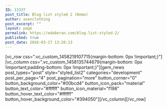 ```yaml
---
ID: 13337
post_title: Blog list styled 2 (Demo)
author: asenclothing
post_excerpt: ""
layout: page
permalink: https://edaberan.com/blog-list-styled-2/
published: true
post_date: 2016-03-17 13:26:13
---
```

[vc_row css=".vc_custom_1458219107715{margin-bottom: 0px !important;}"][vc_column css=".vc_custom_1458135744679{margin-bottom: 0px !important;padding-bottom: 0px !important;}"][gem_news post_types="post" style="styled_list2" categories="development" post_per_page="4" post_pagination="more" button_corner="0" button_background_color="#00bcd4" button_icon_pack="material" button_text_color="#ffffff" button_icon_material="f198" button_hover_text_color="#ffffff" button_hover_background_color="#394050"][/vc_column][/vc_row]